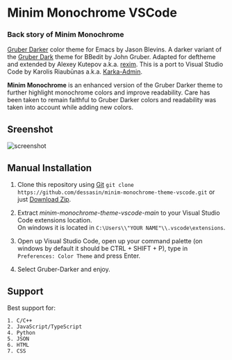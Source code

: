 # Minim Monochrome VSCode

### Back story of Minim Monochrome 
[Gruber Darker](https://jblevins.org/projects/emacs-color-themes/gruber-darker-theme.el.html) color theme for Emacs by Jason Blevins. A darker variant of the [Gruber Dark](https://daringfireball.net/projects/bbcolors/schemes/) theme for BBedit by John Gruber. Adapted for deftheme and extended by Alexey Kutepov a.k.a. [rexim](https://github.com/rexim). This is a port to Visual Studio Code by Karolis Riaubūnas a.k.a. [Karka-Admin](https://github.com/Karka-Admin). 

**Minim Monochrome** is an enhanced version of the Gruber Darker theme to further highlight monochrome colors and improve readability. Care has been taken to remain faithful to Gruber Darker colors and readability was taken into account while adding new colors.


## Sreenshot
![screenshot](screenshot.png)

## Manual Installation

1. Clone this repository using [Git](https://git-scm.com/) `git clone https://github.com/dessasin/minim-monochrome-theme-vscode.git` or just [Download Zip](https://github.com/dessasin/minim-monochrome-theme-vscode/archive/main.zip).

2. Extract *minim-monochrome-theme-vscode-main* to your Visual Studio Code extensions location.<br>On windows it is located in `C:\Users\\"YOUR NAME"\\.vscode\extensions`.

3. Open up Visual Studio Code, open up your command palette (on windows by default it should be CTRL + SHIFT + P), type in `Preferences: Color Theme` and press Enter.

4. Select Gruber-Darker and enjoy.


## Support

Best support for:

    1. C/C++
    2. JavaScript/TypeScript
    4. Python
    5. JSON
    6. HTML
    7. CSS